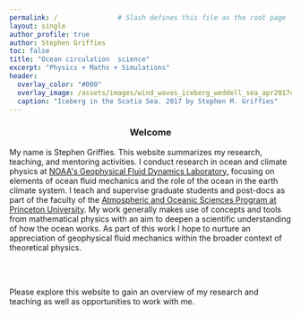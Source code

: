 ```yaml
---
permalink: /               # Slash defines this file as the root page
layout: single 
author_profile: true
author: Stephen Griffies
toc: false
title: "Ocean circulation  science"
excerpt: "Physics + Maths + Simulations"
header:
  overlay_color: "#000"
  overlay_image: /assets/images/wind_waves_iceberg_weddell_sea_apr2017d.jpg
  caption: "Iceberg in the Scotia Sea. 2017 by Stephen M. Griffies"
---
```



<center> 
<h3> Welcome</h3>
</center> 

<p align="justify">

My name is Stephen Griffies.  This website summarizes my research,
teaching, and mentoring activities.  I conduct research in ocean and
climate physics at <a href="https://www.gfdl.noaa.gov/">NOAA's
Geophysical Fluid Dynamics Laboratory,</a> focusing on elements of
ocean fluid mechanics and the role of the ocean in the earth climate
system.  I teach and supervise graduate students and post-docs as part
of the faculty of the <a href="https://aos.princeton.edu/">
Atmospheric and Oceanic Sciences Program at Princeton University</a>.
My work generally makes use of concepts and tools from mathematical
physics with an aim to deepen a scientific understanding of how the
ocean works.  As part of this work I hope to nurture an appreciation
of geophysical fluid mechanics within the broader context of
theoretical physics.


<br>
<br>

Please explore this website to gain an overview of my research and
teaching as well as opportunities to work with me.

</p>




